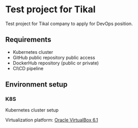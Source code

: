 

# Test project for Tikal
Test project for Tikal company to apply for DevOps position.
## Requirements
 - Kubernetes cluster
 - GitHub public repository public access
 - DockerHub repository (public or private)
 - CI\CD pipeline
## Environment setup

### K8S
Kubernetes cluster setup

Virtualization platform: [Oracle VirtualBox 6.1](https://www.virtualbox.org/wiki/Downloads)
